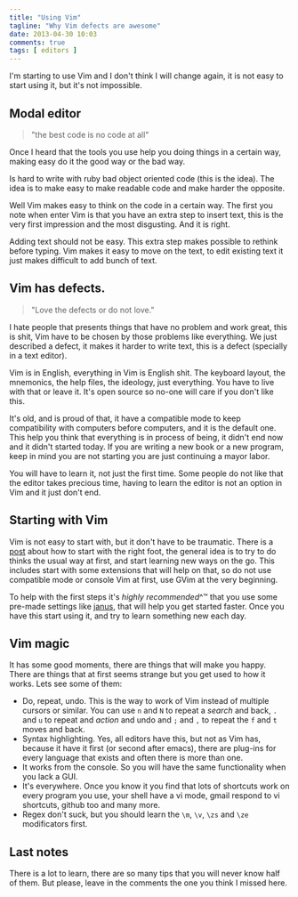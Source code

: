 ```yaml
---
title: "Using Vim"
tagline: "Why Vim defects are awesome"
date: 2013-04-30 10:03
comments: true
tags: [ editors ]
---
```


I'm starting to use Vim and I don't think I will change again, it is not
easy to start using it, but it's not impossible.

## Modal editor ##

> "the best code is no code at all"

Once I heard that the tools you use help you doing things in a certain
way, making easy do it the good way or the bad way.

Is hard to write with ruby bad object oriented code (this is the idea).
The idea is to make easy to make readable code and make harder the
opposite.

Well Vim makes easy to think on the code in a certain way. The first you
note when enter Vim is that you have an extra step to insert text, this
is the very first impression and the most disgusting. And it is right.

Adding text should not be easy. This extra step makes possible to
rethink before typing. Vim makes it easy to move on the text, to edit
existing text it just makes difficult to add bunch of text.

<!--more-->

## Vim has defects. ##

> "Love the defects or do not love."

I hate people that presents things that have no problem and work great,
this is shit, Vim have to be chosen by those problems like everything.
We just described a defect, it makes it harder to write text, this is a
defect (specially in a text editor).

Vim is in English, everything in Vim is English shit. The keyboard
layout, the mnemonics, the help files, the ideology, just everything.
You have to live with that or leave it. It's open source so no-one will
care if you don't like this.

It's old, and is proud of that, it have a compatible mode to keep
compatibility with computers before computers, and it is the default
one. This help you think that everything is in process of being, it
didn't end now and it didn't started today. If you are writing a new
book or a new program, keep in mind you are not starting you are just
continuing a mayor labor.

You will have to learn it, not just the first time. Some people do not
like that the editor takes precious time, having to learn the editor is
not an option in Vim and it just don't end.

## Starting with Vim ##

Vim is not easy to start with, but it don't have to be traumatic. There
is a [post][katz] about how to start with the right foot, the general
idea is to try to do thinks the usual way at first, and start learning
new ways on the go. This includes start with some extensions that will
help on that, so do not use compatible mode or console Vim at first, use
GVim at the very beginning.

To help with the first steps it's *highly recommended*^&trade; that
you use some pre-made settings like [janus][janus], that will help you
get started faster. Once you have this start using it, and try to learn
something new each day.

## Vim magic ##

It has some good moments, there are things that will make you happy.
There are things that at first seems strange but you get used to how it
works. Lets see some of them:

- Do, repeat, undo. This is the way to work of Vim instead of multiple
  cursors or similar. You can use `n` and `N` to repeat a *search* and
  back, `.` and `u` to repeat and *action* and undo and `;` and `,` to
  repeat the `f` and `t` moves and back.
- Syntax highlighting. Yes, all editors have this, but not as Vim has,
  because it have it first (or second after emacs), there are plug-ins
  for every language that exists and often there is more than one.
- It works from the console. So you will have the same functionality
  when you lack a GUI.
- It's everywhere. Once you know it you find that lots of shortcuts work
  on every program you use, your shell have a vi mode, gmail respond to
  vi shortcuts, github too and many more.
- Regex don't suck, but you should learn the `\m`, `\v`, `\zs` and `\ze`
  modificators first.

## Last notes ##

There is a lot to learn, there are so many tips that you will never know
half of them. But please, leave in the comments the one you think I
missed here.

  [katz]: http://yehudakatz.com/2010/07/29/everyone-who-tried-to-convince-me-to-use-vim-was-wrong/

  [janus]: https://github.com/carlhuda/janus/

